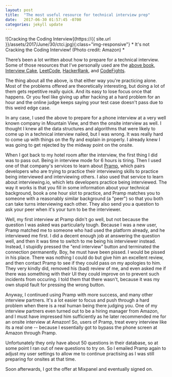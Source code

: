 ```yaml
---
layout: post
title:  "The most useful resource for technical interview prep"
date:   2017-06-30 01:57:45 -0700
categories: jekyll update
---
```




![Cracking the Coding Interview](https://{{ site.url }}/assets/2017/June/30/ctci.jpg){:class="img-responsive"}
* 
It's not Cracking the Coding Interview! (Photo credit: Amazon) *

There’s been a lot written about how to prepare for a technical interview. Some of those resources that I’ve personally used are the [above book](http://www.crackingthecodinginterview.com/), [Interview Cake](https://www.interviewcake.com/), [LeetCode](https://leetcode.com/), [HackerRank](https://www.hackerrank.com/), and [CodeFights](https://codefights.com/). 
 
The thing about all the above, is that either way you're practicing alone. Most of the problems offered are theoretically interesting, but doing a lot of them gets repetitive really quick. And its easy to lose focus once that happens. Or you feel like giving up after hacking at a hard problem for an hour and the online judge keeps saying your test case doesn't pass due to this weird edge case. 
 
In any case, I used the above to prepare for a phone interview at a very well known company in Mountain View, and then the onsite interview as well. I thought I knew all the data structures and algorithms that were likely to come up in a technical interview nailed, but I was wrong. It was really hard to come up with things on the fly and explain in properly. I already knew I was going to get rejected by the midway point on the onsite. 
 
When I got back to my hotel room after the interview, the first thing I did was to pass out. Being in interview mode for 6 hours is tiring. Then I used one of that company's services to learn about [Pramp](https://pramp.com/#/), which pairs developers who are trying to practice their interviewing skills to practice being interviewed and interviewing others. I also used that service to learn about interviewing.io, which lets developers practice being interviewed. The way it works is that you fill in some information about your technical background, book a one hour slot to practice, and Pramp matches you to someone with a reasonably similar background (a "peer") so that you both can take turns interviewing each other. They also send you a question to ask your peer when it's your turn to be the interviewer. 
 
Well, my first interview at Pramp didn't go well, but not because the question I was asked was particularly tough. Because I was a new user, Pramp matched me to someone who had used the platform already, and he interviewed me first. I did a decent enough job at answering the question well, and then it was time to switch to me being his interviewer instead. Instead, I stupidly pressed the "end interview" button and terminated the connection permanently. Boy, he must have been pissed. I would be pissed in his place. There was nothing I could do but give him an excellent review, and then contact Pramp to see if they could pass on my apologies to him. They very kindly did, removed his (bad) review of me, and even asked me if there was something with their UI they could improve on to prevent such incidents from occuring. I told them that there wasn't, because it was my own stupid fault for pressing the wrong button. 

Anyway, I continued using Pramp with more success, and many other interview partners.
It's a lot easier to focus and push through a hard problem when there 
is a real human being there judging you. 
One of my interview partners even turned out to be a hiring manager from Amazon, 
and I must have impressed him sufficiently as he 
later recommended me for an onsite interview at Amazon!
So, users of Pramp, treat every interview like its a real one -- 
because I essentially got to bypass the phone screen at Amazon through Pramp. 

Unfortunately they only have about 50 questions in their database, 
so at some point I ran out of new questions to try on.
So I emailed Pramp again to adjust my user settings to allow me to continue
practising as I was still preparing for onsites at that time. 

Soon afterwards, I got the offer at Mixpanel and eventually signed on. 























